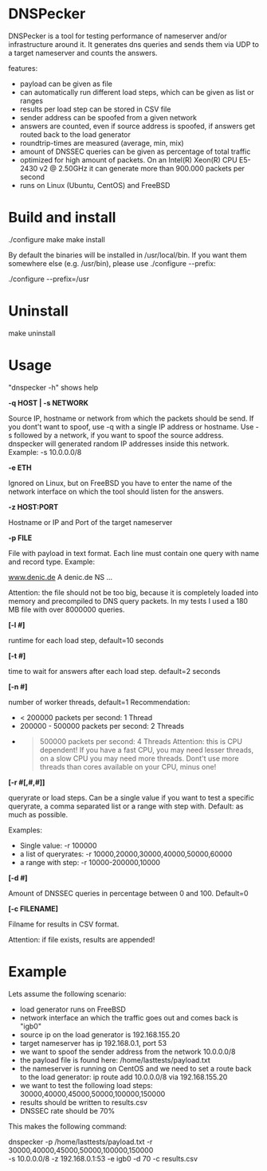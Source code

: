 # DNSPecker
DNSPecker is a tool for testing performance of nameserver and/or infrastructure around it.
It generates dns queries and sends them via UDP to a target nameserver and counts the answers.

features:
  - payload can be given as file
  - can automatically run different load steps, which can be given as list or ranges
  - results per load step can be stored in CSV file
  - sender address can be spoofed from a given network
  - answers are counted, even if source address is spoofed, if answers get routed back
    to the load generator
  - roundtrip-times are measured (average, min, mix)
  - amount of DNSSEC queries can be given as percentage of total traffic
  - optimized for high amount of packets. On an Intel(R) Xeon(R) CPU E5-2430 v2 @ 2.50GHz
    it can generate more than 900.000 packets per second
  - runs on Linux (Ubuntu, CentOS) and FreeBSD


# Build and install
./configure
make
make install

By default the binaries will be installed in /usr/local/bin. If you want them
somewhere else (e.g. /usr/bin), please use ./configure --prefix:

./configure --prefix=/usr

# Uninstall
make uninstall

# Usage

"dnspecker -h" shows help

**-q HOST | -s NETWORK**

Source IP, hostname or network from which the packets should be send. If you dont't want to spoof,
use -q with a single IP address or hostname. Use -s followed by a network, if you want to spoof
the source address. dnspecker will generated random IP addresses inside this network.
Example: -s 10.0.0.0/8

**-e ETH**

Ignored on Linux, but on FreeBSD you have to enter the name of the network interface on which the
tool should listen for the answers.

**-z HOST:PORT**

Hostname or IP and Port of the target nameserver

**-p FILE**

File with payload in text format. Each line must contain one query with name and record type.
Example:

www.denic.de A
denic.de NS
...

Attention: the file should not be too big, because it is completely loaded into memory and
precompiled to DNS query packets. In my tests I used a 180 MB file with over 8000000 queries.

**[-l #]**

runtime for each load step, default=10 seconds

**[-t #]**

time to wait for answers after each load step. default=2 seconds

**[-n #]**

number of worker threads, default=1
Recommendation:
  - < 200000 packets per second: 1 Thread
  - 200000 - 500000 packets per second: 2 Threads
  - > 500000 packets per second: 4 Threads
Attention: this is CPU dependent! If you have a fast CPU, you may need lesser threads,
on a slow CPU you may need more threads. Dont't use more threads than cores available on your CPU,
minus one!

**[-r #[,#,#]]**

queryrate or load steps. Can be a single value if you want to test a specific queryrate, a comma
separated list or a range with step with. Default: as much as possible.

Examples:
  - Single value: -r 100000
  - a list of queryrates: -r 10000,20000,30000,40000,50000,60000
  - a range with step: -r 10000-200000,10000

**[-d #]**

Amount of DNSSEC queries in percentage between 0 and 100. Default=0

**[-c FILENAME]**

Filname for results in CSV format.

Attention: if file exists, results are appended!


# Example

Lets assume the following scenario:

- load generator runs on FreeBSD
- network interface an which the traffic goes out and comes back is "igb0"
- source ip on the load generator is 192.168.155.20
- target nameserver has ip 192.168.0.1, port 53
- we want to spoof the sender address from the network 10.0.0.0/8
- the payload file is found here: /home/lasttests/payload.txt
- the nameserver is running on CentOS and we need to set a route back to the load generator:
  ip route add 10.0.0.0/8 via 192.168.155.20
- we want to test the following load steps: 30000,40000,45000,50000,100000,150000
- results should be written to results.csv
- DNSSEC rate should be 70%

This makes the following command:

dnspecker -p /home/lasttests/payload.txt -r 30000,40000,45000,50000,100000,150000 \
  -s 10.0.0.0/8 -z 192.168.0.1:53 -e igb0 -d 70 -c results.csv
  






